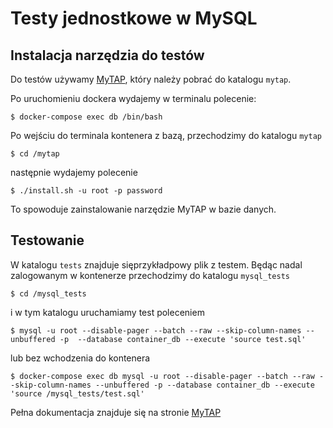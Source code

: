 # Testy jednostkowe w MySQL

## Instalacja narzędzia do testów

Do testów używamy [MyTAP](https://hepabolu.github.io/mytap/), który należy pobrać do katalogu `mytap`.

Po uruchomieniu dockera wydajemy w terminalu polecenie:

```shell
$ docker-compose exec db /bin/bash
```

Po wejściu do terminala kontenera z bazą, przechodzimy do katalogu `mytap`

```shell
$ cd /mytap
```

następnie wydajemy polecenie

```shell
$ ./install.sh -u root -p password
```

To spowoduje zainstalowanie narzędzie MyTAP w bazie danych.

## Testowanie

W katalogu `tests` znajduje sięprzykładpowy plik z testem. Będąc nadal zalogowanym w kontenerze przechodzimy do
katalogu `mysql_tests`

```shell
$ cd /mysql_tests
```

i w tym katalogu uruchamiamy test poleceniem

```shell
$ mysql -u root --disable-pager --batch --raw --skip-column-names --unbuffered -p  --database container_db --execute 'source test.sql'
```

lub bez wchodzenia do kontenera
```shell
$ docker-compose exec db mysql -u root --disable-pager --batch --raw --skip-column-names --unbuffered -p --database container_db --execute 'source /mysql_tests/test.sql'
```

Pełna dokumentacja znajduje się na stronie [MyTAP](https://hepabolu.github.io/mytap/documentation/)